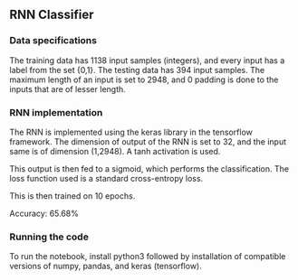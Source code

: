 ## RNN Classifier

### Data specifications

The training data has 1138 input samples (integers), and every input has a label from the set {0,1}. The testing data has 394 input samples. The maximum length of an input is set to 2948, and 0 padding is done to the inputs that are of lesser length.
### RNN implementation

The RNN is implemented using the keras library in the tensorflow framework. The dimension of output of the RNN is set to 32, and the input same is of dimension (1,2948). A tanh activation is used.

This output is then fed to a sigmoid, which performs the classification. The loss function used is a standard cross-entropy loss.

This is then trained on 10 epochs.

Accuracy: 65.68%

### Running the code

To run the notebook, install python3 followed by  installation of  compatible versions of numpy, pandas, and keras (tensorflow).